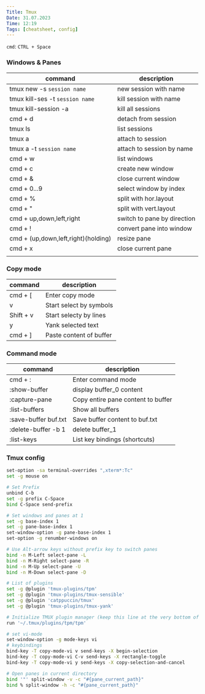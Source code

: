 ```yaml
---
Title: Tmux
Date: 31.07.2023
Time: 12:19
Tags: [cheatsheet, config]
---
```


`cmd`:  `CTRL + Space`

### Windows & Panes

| command                             | description                 |
| ----------------------------------- | --------------------------- |
| tmux new -s `session name`          | new session with name       |
| tmux kill-ses -t `session name`     | kill session with name      |
| tmux kill-session -a                | kill all sessions           |
| cmd + d                             | detach from session         |
| tmux ls                             | list sessions               |
| tmux a                              | attach to session           |
| tmux a -t `session name`            | attach to session by name   |
| cmd + w                             | list windows                |
| cmd + c                             | create new window           |
| cmd + &                             | close current window        |
| cmd + 0...9                         | select window by index      |
| cmd + %                             | split with hor.layout       |
| cmd + "                             | split with vert.layout      |
| cmd + up,down,left,right            | switch to pane by direction |
| cmd + !                             | convert pane into window    |
| cmd + (up,down,left,right)(holding) | resize pane                 |
| cmd + x                             | close current pane          |
|                                     |                             |

### Copy mode

| command   | description             |
| --------- | ----------------------- |
| cmd + \[  | Enter copy mode         |
| v         | Start select by symbols |
| Shift + v | Start selecty by lines  |
| y   | Yank selected text      |
| cmd + \]  | Paste content of buffer |


### Command mode

| **command**          | **description**                    |
| -------------------- | ---------------------------------- |
| cmd + :              | Enter command mode                 |
| :show-buffer         | display buffer_0 content           |
| :capture-pane        | Copy entire pane content to buffer |
| :list-buffers        | Show all buffers                   |
| :save-buffer buf.txt | Save buffer content to buf.txt     |
| :delete-buffer -b 1  | delete buffer_1                    |
| :list-keys           | List key bindings (shortcuts)                                   |


### Tmux config

```bash
set-option -sa terminal-overrides ",xterm*:Tc"
set -g mouse on

# Set Prefix
unbind C-b
set -g prefix C-Space
bind C-Space send-prefix

# Set windows and panes at 1
set -g base-index 1
set -g pane-base-index 1
set-window-option -g pane-base-index 1
set-option -g renumber-windows on

# Use Alt-arrow keys without prefix key to switch panes
bind -n M-Left select-pane -L
bind -n M-Right select-pane -R
bind -n M-Up select-pane -U
bind -n M-Down select-pane -D

# List of plugins
set -g @plugin 'tmux-plugins/tpm'
set -g @plugin 'tmux-plugins/tmux-sensible'
set -g @plugin 'catppuccin/tmux'
set -g @plugin 'tmux-plugins/tmux-yank'

# Initialize TMUX plugin manager (keep this line at the very bottom of tmux.conf)
run '~/.tmux/plugins/tpm/tpm'

# set vi-mode
set-window-option -g mode-keys vi
# keybindings
bind-key -T copy-mode-vi v send-keys -X begin-selection
bind-key -T copy-mode-vi C-v send-keys -X rectangle-toggle
bind-key -T copy-mode-vi y send-keys -X copy-selection-and-cancel

# Open panes in current directory
bind '"' split-window -v -c "#{pane_current_path}"
bind % split-window -h -c "#{pane_current_path}"
```

